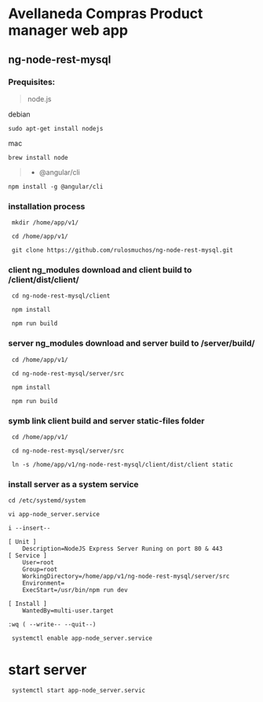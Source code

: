 # Avellaneda Compras Product manager web app
## ng-node-rest-mysql

### Prequisites:

> node.js

debian 

```sudo apt-get install nodejs```

mac

```brew install node```
    
> - @angular/cli

```npm install -g @angular/cli```

### installation process

``` mkdir /home/app/v1/```

``` cd /home/app/v1/```

``` git clone https://github.com/rulosmuchos/ng-node-rest-mysql.git```

### client ng_modules download and client build to /client/dist/client/

``` cd ng-node-rest-mysql/client```

``` npm install```

``` npm run build```

### server ng_modules download and server build to /server/build/

``` cd /home/app/v1/```

``` cd ng-node-rest-mysql/server/src```

``` npm install```

``` npm run build```

### symb link client build and server static-files folder

``` cd /home/app/v1/```

``` cd ng-node-rest-mysql/server/src```

``` ln -s /home/app/v1/ng-node-rest-mysql/client/dist/client static```

### install server as a system service

```cd /etc/systemd/system```

```vi app-node_server.service```

```i --insert--```

``` 
[ Unit ]
    Description=NodeJS Express Server Runing on port 80 & 443
[ Service ]
    User=root
    Group=root
    WorkingDirectory=/home/app/v1/ng-node-rest-mysql/server/src
    Environment=
    ExecStart=/usr/bin/npm run dev

[ Install ]
    WantedBy=multi-user.target
```

```:wq ( --write-- --quit--)```

``` systemctl enable app-node_server.service```

# start server

``` systemctl start app-node_server.servic```
